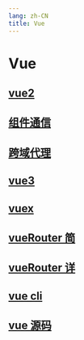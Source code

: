 ```yaml
---
lang: zh-CN
title: Vue
---
```


# Vue

## [vue2](vue2.md)

## [组件通信](communication.md)

## [跨域代理](proxy.md)

## [vue3](vue3/README.md)

## [vuex](vuex.md)

## [vueRouter 简](vueRouter.md)

## [vueRouter 详](VRouter.md)

## [vue cli](Vue_cli.md)

## [vue 源码](source/README.md)
